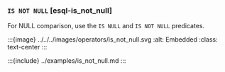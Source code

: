 ### `IS NOT NULL` [esql-is_not_null]

For NULL comparison, use the `IS NULL` and `IS NOT NULL` predicates.

:::{image} ../../../images/operators/is_not_null.svg
:alt: Embedded
:class: text-center
:::

:::{include} ../examples/is_not_null.md
:::
